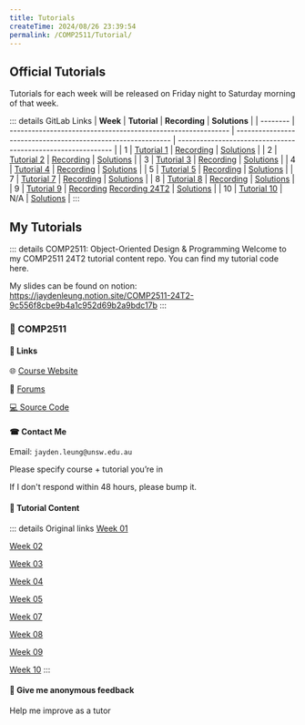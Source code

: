 ```yaml
---
title: Tutorials
createTime: 2024/08/26 23:39:54
permalink: /COMP2511/Tutorial/
---
```


## Official Tutorials

Tutorials for each week will be released on Friday night to Saturday morning of that week.

<p><HButton title='Tutorial 01' src='./tute01'/> <HButton alt title='Solutions 01' src='./tute01s'/></p>
<p><HButton title='Tutorial 02' src='./tute02'/> <HButton alt title='Solutions 02' src='./tute02s'/></p>

::: details GitLab Links
| **Week** | **Tutorial**                                                 | **Recording**                                                | **Solutions**                                                |
| -------- | ------------------------------------------------------------ | ------------------------------------------------------------ | ------------------------------------------------------------ |
| 1        | [Tutorial 1](https://nw-syd-gitlab.cseunsw.tech/COMP2511/24T2/content/-/tree/main/tutorials/tute01) | [Recording](https://youtu.be/Q5ZCMqDsK9Y)                    | [Solutions](https://nw-syd-gitlab.cseunsw.tech/COMP2511/24T2/content/-/tree/solutions/tutorials/tute01) |
| 2        | [Tutorial 2](https://nw-syd-gitlab.cseunsw.tech/COMP2511/24T2/content/-/tree/main/tutorials/tute02) | [Recording](https://youtu.be/6niiBK_SFbk)                    | [Solutions](https://nw-syd-gitlab.cseunsw.tech/COMP2511/24T2/content/-/tree/solutions/tutorials/tute02) |
| 3        | [Tutorial 3](https://nw-syd-gitlab.cseunsw.tech/COMP2511/24T2/content/-/tree/main/tutorials/tute03) | [Recording](https://youtu.be/oZB7gI_fkiY)                    | [Solutions](https://nw-syd-gitlab.cseunsw.tech/COMP2511/24T2/content/-/tree/solutions/tutorials/tute03) |
| 4        | [Tutorial 4](https://nw-syd-gitlab.cseunsw.tech/COMP2511/24T2/content/-/tree/main/tutorials/tute04) | [Recording](https://youtu.be/j1Tp8JX0-3E)                    | [Solutions](https://nw-syd-gitlab.cseunsw.tech/COMP2511/24T2/content/-/tree/solutions/tutorials/tute04) |
| 5        | [Tutorial 5](https://nw-syd-gitlab.cseunsw.tech/COMP2511/24T2/content/-/tree/main/tutorials/tute05) | [Recording](https://youtu.be/aXi-8JuCh08)                    | [Solutions](https://nw-syd-gitlab.cseunsw.tech/COMP2511/24T2/content/-/tree/solutions/tutorials/tute05) |
| 7        | [Tutorial 7](https://nw-syd-gitlab.cseunsw.tech/COMP2511/24T2/content/-/tree/main/tutorials/tute07) | [Recording](https://youtu.be/MwU2bgGD0vM)                    | [Solutions](https://nw-syd-gitlab.cseunsw.tech/COMP2511/24T2/content/-/tree/solutions/tutorials/tute07) |
| 8        | [Tutorial 8](https://nw-syd-gitlab.cseunsw.tech/COMP2511/24T2/content/-/tree/main/tutorials/tute08) | [Recording](https://youtu.be/gNKIJ8OKmmE)                    | [Solutions](https://nw-syd-gitlab.cseunsw.tech/COMP2511/24T2/content/-/tree/solutions/tutorials/tute08) |
| 9        | [Tutorial 9](https://nw-syd-gitlab.cseunsw.tech/COMP2511/24T2/content/-/tree/main/tutorials/tute09) | [Recording](https://youtu.be/FjDL8I48ulk) [Recording 24T2](https://youtu.be/6F0sxMOlRQo) | [Solutions](https://nw-syd-gitlab.cseunsw.tech/COMP2511/24T2/content/-/tree/solutions/tutorials/tute09) |
| 10       | [Tutorial 10](https://nw-syd-gitlab.cseunsw.tech/COMP2511/24T2/content/-/tree/main/tutorials/tute10) | N/A                                                          | [Solutions](https://nw-syd-gitlab.cseunsw.tech/COMP2511/24T2/content/-/tree/solutions/tutorials/tute10) |
:::

## My Tutorials

::: details COMP2511: Object-Oriented Design & Programming
Welcome to my COMP2511 24T2 tutorial content repo. You can find my tutorial code here.

My slides can be found on notion: <https://jaydenleung.notion.site/COMP2511-24T2-9c556f8cbe9b4a1c952d69b2a9bdc17b>
:::


### 🎨 COMP2511

#### 🔗 Links

🌐 [Course Website](https://webcms3.cse.unsw.edu.au/COMP2511/24T2/)

📢 [Forums](https://edstem.org/au/courses/16610/discussion/)

[💻 Source Code](https://github.com/jaydenleung128/COMP2511-24T2)

#### ☎ Contact Me

Email: `jayden.leung@unsw.edu.au`

Please specify course + tutorial you’re in

If I don't respond within 48 hours, please bump it.

#### 📝 Tutorial Content

<HButton alt title='🎓 Week 01' src='./otut1'/>

<HButton alt title='🐟 Week 02' src='./otut2'/>

::: details Original links
[Week 01](https://www.notion.so/Week-01-5c2b9565f31549d1bf81eeca2627a613?pvs=21)

[Week 02](https://www.notion.so/Week-02-83023e519292488cace2b120c247aeb8?pvs=21)

[Week 03](https://www.notion.so/Week-03-615167baae814e93be5def65cb975c22?pvs=21)

[Week 04](https://www.notion.so/Week-04-1a845afc240b44cd817a64701f486750?pvs=21)

[Week 05](https://www.notion.so/Week-05-0419e50130b942d2b7a780c8ff343d30?pvs=21)

[Week 07](https://www.notion.so/Week-07-01c10c7c469246109aeab727aa65986a?pvs=21)

[Week 08](https://www.notion.so/Week-08-61b63bb0c7384686a57ff3a4cda8636e?pvs=21)

[Week 09](https://www.notion.so/Week-09-ba3b2cbd0e1d49c495e5619a07b1ee36?pvs=21)

[Week 10](https://www.notion.so/Week-10-30e206ca6812447783f276b48f0ddf0e?pvs=21)
:::

#### 📮 Give me anonymous feedback

Help me improve as a tutor